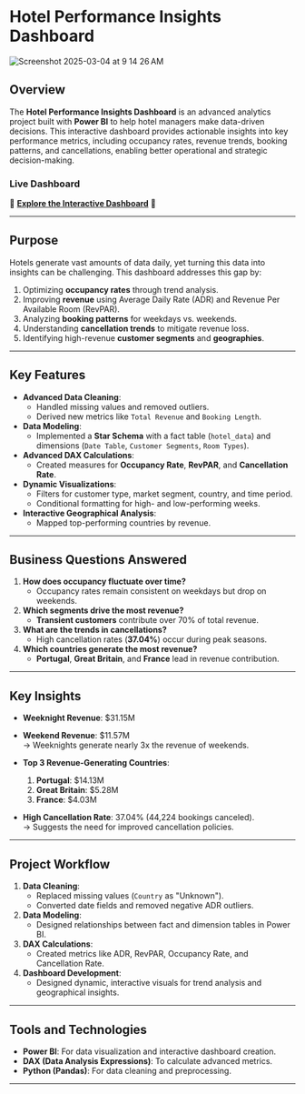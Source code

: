 # **Hotel Performance Insights Dashboard**
![Screenshot 2025-03-04 at 9 14 26 AM](https://github.com/user-attachments/assets/e179af33-8476-4c54-bf59-9bef7a25180a)

## **Overview**
The **Hotel Performance Insights Dashboard** is an advanced analytics project built with **Power BI** to help hotel managers make data-driven decisions. This interactive dashboard provides actionable insights into key performance metrics, including occupancy rates, revenue trends, booking patterns, and cancellations, enabling better operational and strategic decision-making.

### **Live Dashboard**
🌟 **[Explore the Interactive Dashboard](https://app.powerbi.com/reportEmbed?reportId=5de85a79-0224-4844-8e58-b87380bcfa42&autoAuth=true&ctid=e9b87214-8e8f-4ad0-90ec-9d5c56c94931)** 🌟

---

## **Purpose**
Hotels generate vast amounts of data daily, yet turning this data into insights can be challenging. This dashboard addresses this gap by:
1. Optimizing **occupancy rates** through trend analysis.
2. Improving **revenue** using Average Daily Rate (ADR) and Revenue Per Available Room (RevPAR).
3. Analyzing **booking patterns** for weekdays vs. weekends.
4. Understanding **cancellation trends** to mitigate revenue loss.
5. Identifying high-revenue **customer segments** and **geographies**.

---

## **Key Features**
- **Advanced Data Cleaning**:
  - Handled missing values and removed outliers.
  - Derived new metrics like `Total Revenue` and `Booking Length`.
- **Data Modeling**:
  - Implemented a **Star Schema** with a fact table (`hotel_data`) and dimensions (`Date Table`, `Customer Segments`, `Room Types`).
- **Advanced DAX Calculations**:
  - Created measures for **Occupancy Rate**, **RevPAR**, and **Cancellation Rate**.
- **Dynamic Visualizations**:
  - Filters for customer type, market segment, country, and time period.
  - Conditional formatting for high- and low-performing weeks.
- **Interactive Geographical Analysis**:
  - Mapped top-performing countries by revenue.

---

## **Business Questions Answered**
1. **How does occupancy fluctuate over time?**
   - Occupancy rates remain consistent on weekdays but drop on weekends.
2. **Which segments drive the most revenue?**
   - **Transient customers** contribute over 70% of total revenue.
3. **What are the trends in cancellations?**
   - High cancellation rates (**37.04%**) occur during peak seasons.
4. **Which countries generate the most revenue?**
   - **Portugal**, **Great Britain**, and **France** lead in revenue contribution.

---

## **Key Insights**
- **Weeknight Revenue**: $31.15M  
- **Weekend Revenue**: $11.57M  
  → Weeknights generate nearly 3x the revenue of weekends.
  
- **Top 3 Revenue-Generating Countries**:
  1. **Portugal**: $14.13M
  2. **Great Britain**: $5.28M
  3. **France**: $4.03M

- **High Cancellation Rate**: 37.04% (44,224 bookings canceled).  
  → Suggests the need for improved cancellation policies.

---

## **Project Workflow**
1. **Data Cleaning**:
   - Replaced missing values (`Country` as "Unknown").
   - Converted date fields and removed negative ADR outliers.
2. **Data Modeling**:
   - Designed relationships between fact and dimension tables in Power BI.
3. **DAX Calculations**:
   - Created metrics like ADR, RevPAR, Occupancy Rate, and Cancellation Rate.
4. **Dashboard Development**:
   - Designed dynamic, interactive visuals for trend analysis and geographical insights.

---

## **Tools and Technologies**
- **Power BI**: For data visualization and interactive dashboard creation.
- **DAX (Data Analysis Expressions)**: To calculate advanced metrics.
- **Python (Pandas)**: For data cleaning and preprocessing.

---
